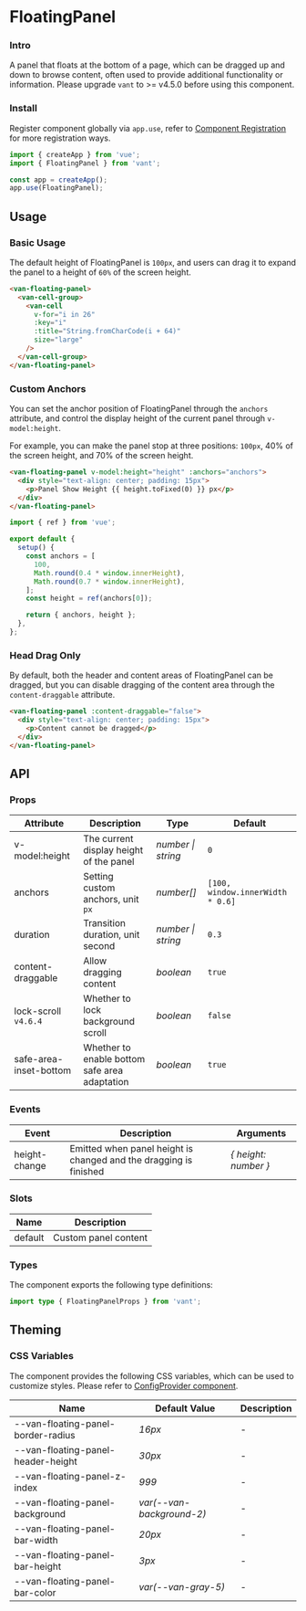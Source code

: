 # FloatingPanel

### Intro

A panel that floats at the bottom of a page, which can be dragged up and down to browse content, often used to provide additional functionality or information. Please upgrade `vant` to >= v4.5.0 before using this component.

### Install

Register component globally via `app.use`, refer to [Component Registration](#/en-US/advanced-usage#zu-jian-zhu-ce) for more registration ways.

```js
import { createApp } from 'vue';
import { FloatingPanel } from 'vant';

const app = createApp();
app.use(FloatingPanel);
```

## Usage

### Basic Usage

The default height of FloatingPanel is `100px`, and users can drag it to expand the panel to a height of `60%` of the screen height.

```html
<van-floating-panel>
  <van-cell-group>
    <van-cell
      v-for="i in 26"
      :key="i"
      :title="String.fromCharCode(i + 64)"
      size="large"
    />
  </van-cell-group>
</van-floating-panel>
```

### Custom Anchors

You can set the anchor position of FloatingPanel through the `anchors` attribute, and control the display height of the current panel through `v-model:height`.

For example, you can make the panel stop at three positions: `100px`, 40% of the screen height, and 70% of the screen height.

```html
<van-floating-panel v-model:height="height" :anchors="anchors">
  <div style="text-align: center; padding: 15px">
    <p>Panel Show Height {{ height.toFixed(0) }} px</p>
  </div>
</van-floating-panel>
```

```js
import { ref } from 'vue';

export default {
  setup() {
    const anchors = [
      100,
      Math.round(0.4 * window.innerHeight),
      Math.round(0.7 * window.innerHeight),
    ];
    const height = ref(anchors[0]);

    return { anchors, height };
  },
};
```

### Head Drag Only

By default, both the header and content areas of FloatingPanel can be dragged, but you can disable dragging of the content area through the `content-draggable` attribute.

```html
<van-floating-panel :content-draggable="false">
  <div style="text-align: center; padding: 15px">
    <p>Content cannot be dragged</p>
  </div>
</van-floating-panel>
```

## API

### Props

| Attribute | Description | Type | Default |
| --- | --- | --- | --- |
| v-model:height | The current display height of the panel | _number \| string_ | `0` |
| anchors | Setting custom anchors, unit `px` | _number[]_ | `[100, window.innerWidth * 0.6]` |
| duration | Transition duration, unit second | _number \| string_ | `0.3` |
| content-draggable | Allow dragging content | _boolean_ | `true` |
| lock-scroll `v4.6.4` | Whether to lock background scroll | _boolean_ | `false` |
| safe-area-inset-bottom | Whether to enable bottom safe area adaptation | _boolean_ | `true` |

### Events

| Event | Description | Arguments |
| --- | --- | --- |
| height-change | Emitted when panel height is changed and the dragging is finished | _{ height: number }_ |

### Slots

| Name    | Description          |
| ------- | -------------------- |
| default | Custom panel content |

### Types

The component exports the following type definitions:

```ts
import type { FloatingPanelProps } from 'vant';
```

## Theming

### CSS Variables

The component provides the following CSS variables, which can be used to customize styles. Please refer to [ConfigProvider component](#/en-US/config-provider).

| Name                               | Default Value             | Description |
| ---------------------------------- | ------------------------- | ----------- |
| --van-floating-panel-border-radius | _16px_                    | -           |
| --van-floating-panel-header-height | _30px_                    | -           |
| --van-floating-panel-z-index       | _999_                     | -           |
| --van-floating-panel-background    | _var(--van-background-2)_ | -           |
| --van-floating-panel-bar-width     | _20px_                    | -           |
| --van-floating-panel-bar-height    | _3px_                     | -           |
| --van-floating-panel-bar-color     | _var(--van-gray-5)_       | -           |
